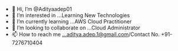 - 👋 Hi, I’m @Adityaadep01
- 👀 I’m interested in ...Learning New Technologies
- 🌱 I’m currently learning ...AWS Cloud Practitioner
- 💞️ I’m looking to collaborate on ...Cloud Administrator
- 📫 How to reach me ...aditya.adep.1@gmail.com/Contact No. +91-7276710404

<!---
Adityaadep01/Adityaadep01 is a ✨ special ✨ repository because its `README.md` (this file) appears on your GitHub profile.
You can click the Preview link to take a look at your changes.
--->
